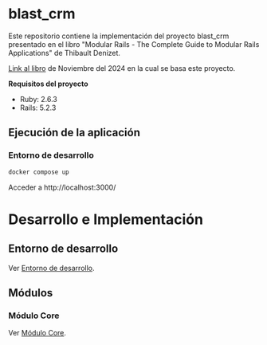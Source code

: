 # blast_crm
Este repositorio contiene la implementación del proyecto blast_crm presentado en el libro
"Modular Rails - The Complete Guide to Modular Rails Applications" de Thibault Denizet.

[Link al libro](https://devblast.com/r/modular-rails/toc) de Noviembre del 2024 en la cual se basa este
proyecto.

**Requisitos del proyecto**
- Ruby: 2.6.3
- Rails: 5.2.3

## Ejecución de la aplicación
### Entorno de desarrollo
```sh
docker compose up
```

Acceder a http://localhost:3000/

# Desarrollo e Implementación
## Entorno de desarrollo
Ver [Entorno de desarrollo](docs/entorno_de_desarrollo.md).

## Módulos
### Módulo Core
Ver [Módulo Core](docs/modulo_core.md).
